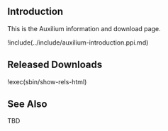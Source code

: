 ## Introduction

This is the Auxilium information and download page.

!include(../include/auxilium-introduction.ppi.md)

## Released Downloads

!exec(sbin/show-rels-html)

## See Also

TBD
